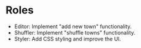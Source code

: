 # Roles
- Editor: Implement "add new town" functionality.
- Shuffler: Implement "shuffle towns" functionality.
- Styler: Add CSS styling and improve the UI.
